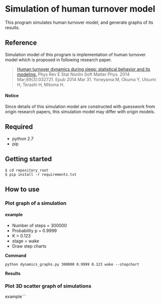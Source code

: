 # Simulation of human turnover model

This program simulates human turnover model, and generate graphs of its results.

## Reference

Simulation model of this program is implementation of human turnover model which is proposed in following research paper.

> [Human turnover dynamics during sleep: statistical behavior and its modeling.](http://www.ncbi.nlm.nih.gov/pubmed/24730888)
> Phys Rev E Stat Nonlin Soft Matter Phys. 2014 Mar;89(3):032721. Epub 2014 Mar 31.
> Yoneyama M, Okuma Y, Utsumi H, Terashi H, Mitoma H.

#### Notice

Since details of this simulation model are constructed with guesswork from origin research papers, this simulation model may differ with origin models.

## Required

* python 2.7
* pip

## Getting started

```
$ cd repository_root
$ pip install -r requirements.txt
```

## How to use

### Plot graph of a simulation

#### example

* Number of steps = 300000
* Probability p = 0.9999
* K = 0.123
* stage = wake
* Draw step charts

**Command**
```
python dynamics_graphs.py 300000 0.9999 0.123 wake --stepchart
```

**Results**



### Plot 3D scatter graph of simulations

example```

```